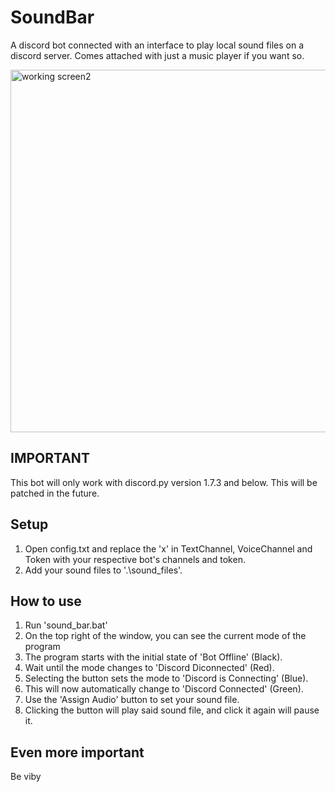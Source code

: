 # SoundBar
A discord bot connected with an interface to play local sound files on a discord server. Comes attached with just a music player if you want so.

<img width="580" alt="working screen2" src="https://user-images.githubusercontent.com/124733483/217385073-5dc8c48d-160e-4a0c-8d77-2029f9a8b42a.png">

## IMPORTANT
This bot will only work with discord.py version 1.7.3 and below. This will be patched in the future.

## Setup
1. Open config.txt and replace the 'x' in TextChannel, VoiceChannel and Token with your respective bot's channels and token.
2. Add your sound files to '.\sound_files'.

## How to use
1. Run 'sound_bar.bat'
2. On the top right of the window, you can see the current mode of the program
3. The program starts with the initial state of 'Bot Offline' (Black).
4. Wait until the mode changes to 'Discord Diconnected' (Red).
5. Selecting the button sets the mode to 'Discord is Connecting' (Blue).
6. This will now automatically change to 'Discord Connected' (Green).
7. Use the 'Assign Audio' button to set your sound file.
8. Clicking the button will play said sound file, and click it again will pause it.

## Even more important
Be viby

